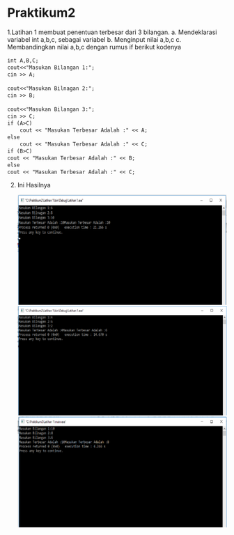 # Praktikum2


1.Latihan 1 membuat penentuan terbesar dari 3 bilangan.
   a. Mendeklarasi variabel int a,b,c, sebagai variabel
   b. Menginput nilai a,b,c
   c. Membandingkan nilai a,b,c dengan rumus if berikut kodenya
	
	int A,B,C;
    cout<<"Masukan Bilangan 1:";
    cin >> A;

    cout<<"Masukan Bilnagan 2:";
    cin >> B;

    cout<<"Masukan Bilangan 3:";
    cin >> C;
    if (A>C)
        cout << "Masukan Terbesar Adalah :" << A;
    else
        cout << "Masukan Terbesar Adalah :" << C;
    if (B>C)
    cout << "Masukan Terbesar Adalah :" << B;
    else
    cout << "Masukan Terbesar Adalah :" << C;
2. Ini Hasilnya

	![img](https://raw.githubusercontent.com/amirudin742/Praktikum2/1fa96d11666a201324d8b711dafdf27d2e5a7e23/Hasil1.png)
	![img](https://raw.githubusercontent.com/amirudin742/Praktikum2/master/Hasilnya/Hasil2.png)
	![img](https://raw.githubusercontent.com/amirudin742/Praktikum2/master/Hasilnya/HAsil%203.png)